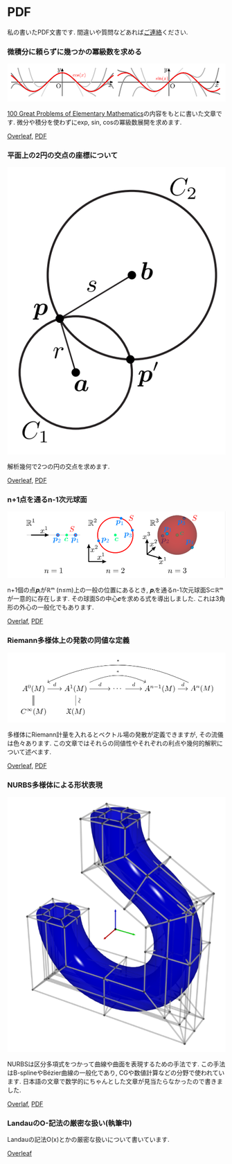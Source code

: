 # PDF
私の書いたPDF文書です.
間違いや質問などあれば[ご連絡](https://hyrodium.github.io/Profile)ください.


### 微積分に頼らずに幾つかの冪級数を求める
![](img/cossin.png)

[100 Great Problems of Elementary Mathematics](https://www.amazon.co.jp/dp/B00BOKIWSM)の内容をもとに書いた文章です.
微分や積分を使わずにexp, sin, cosの冪級数展開を求めます.

[Overleaf](https://www.overleaf.com/read/cpkzxvzczssn),
[PDF](https://drive.google.com/open?id=1otefohLREQurkijJ7Ei_5jFyf-GugiJM)


### 平面上の2円の交点の座標について
![](img/intersection.png)

解析幾何で2つの円の交点を求めます.

[Overleaf](https://www.overleaf.com/read/qykjnbwdfjrj),
[PDF](https://drive.google.com/open?id=1cg2xY0FJ3MNmAqzLWA2AUIA64asKhLkY)


### n+1点を通るn-1次元球面
![](img/sphere.png)

n+1個の点𝒑ᵢがℝᵐ (n≤m)上の一般の位置にあるとき, 𝒑ᵢを通るn-1次元球面S⊂ℝᵐが一意的に存在します. その球面Sの中心𝒄を求める式を導出しました.
これは3角形の外心の一般化でもあります.

[Overlaf](https://www.overleaf.com/read/nnffssqthbsf),
[PDF](https://drive.google.com/open?id=1i_fuJQoKcPNZRJoBrZ_K4o6c1SzURgKA)


### Riemann多様体上の発散の同値な定義
![](img/divergence.png)

多様体にRiemann計量を入れるとベクトル場の発散が定義できますが, その流儀は色々あります.
この文章ではそれらの同値性やそれぞれの利点や幾何的解釈について述べます.

[Overleaf](https://www.overleaf.com/read/gfjtscqftvgz),
[PDF](https://drive.google.com/open?id=1lxR1pYUQHHJCLBugO7BbGK8QlUCRJ3_y)


### NURBS多様体による形状表現
![](img/nurbs.png)

NURBSは区分多項式をつかって曲線や曲面を表現するための手法です.
この手法はB-splineやBézier曲線の一般化であり, CGや数値計算などの分野で使われています.
日本語の文章で数学的にちゃんとした文章が見当たらなかったので書きました.

[Overlaf](https://www.overleaf.com/read/vygnptvqfspd),
[PDF](https://drive.google.com/open?id=1JK2tBEXQavGOq2nlkpJyoeQC0QoIUOQ3)


### LandauのO-記法の厳密な扱い(執筆中)
Landauの記法O(x)とかの厳密な扱いについて書いています.

[Overleaf](https://www.overleaf.com/read/hxrrkzkfrwkv)
